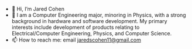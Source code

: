 - 👋 Hi, I’m Jared Cohen
- 👀 I am a Computer Engineering major, minoring in Physics, with a strong background in hardware and software development. My primary interests include development of products relating to Electrical/Computer Engineering, Physics, and Computer Science.
- 📫 How to reach me: email jaredscohen11@gmail.com
